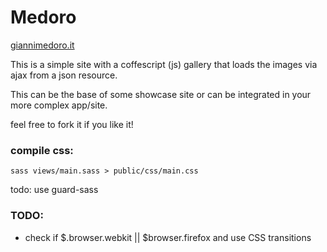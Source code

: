 # Medoro

[giannimedoro.it](http://giannimedoro.it)

This is a simple site with a coffescript (js) gallery that loads the images via ajax from a json resource.

This can be the base of some showcase site or can be integrated in your more complex app/site.

feel free to fork it if you like it!


### compile css:

    sass views/main.sass > public/css/main.css

todo: use guard-sass

### TODO:

- check if $.browser.webkit || $browser.firefox and use CSS transitions



